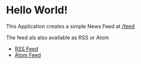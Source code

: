 # Hello World!

This Application creates a simple News Feed at [/feed](/feed)

The feed als also available as RSS or Atom
* [RSS Feed](/rss)
* [Atom Feed](/atom)
